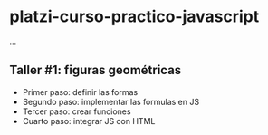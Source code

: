 # platzi-curso-practico-javascript


...


## Taller #1: figuras geométricas

- Primer paso: definir las formas
- Segundo paso: implementar las formulas en JS
- Tercer paso: crear funciones
- Cuarto paso: integrar JS con HTML